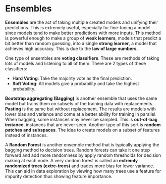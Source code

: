 # Ensembles

**Ensembles** are the act of taking multiple created models and unifying their predictions.  This is extremely useful, especially for fine-tuning a model since models tend to make better predictions with more inputs. This method is powerful enough to make a group of **weak learners**, models that predict a bit better than random guessing, into a single **strong learner**, a model that achieves high accuracy.  This is due to the **law of large numbers**.

One type of ensembles are **voting classifiers**.  These are methods of taking lots of models and listening to all of them.  There are 2 types of these classifiers:
- **Hard Voting**: Take the majority vote as the final prediction.
- **Soft Voting**: All models give a probability and take the highest probability.

**Bootstrap aggregating (Bagging)** is another ensemble that uses the same model but trains them on subsets of the training data with replacements.  **Pasting** is the same but without replacement.  The results are models with lower bias and variance and come at a better ability for training in parallel.  When bagging, some instances may never be sampled.  This is **out-of-bag instance**, instances that are never seen.  Another type of this sort is **random patches and subspaces**.  The idea to create models on a subset of features instead of instances.

A **Random Forest** is another ensemble method that is typically applying the bagging method to decision trees.  Random forests can take it one step forward and add more randomness by apply random thresholds for decision making at each node.  A very random forest is called an **extremly randomized trees (extre-trees)** and trades more bias for lower variance.  This can aid in data exploration by viewing how many trees use a feature for impurity detection thus showing feature importance.
